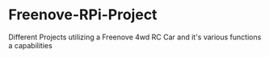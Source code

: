 # Freenove-RPi-Project
Different Projects utilizing a Freenove 4wd RC Car and it's various functions a capabilities
